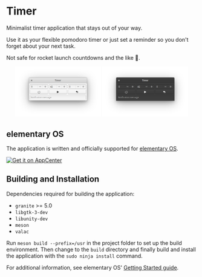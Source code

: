 # Timer

Minimalist timer application that stays out of your way.

Use it as your flexible pomodoro timer or just set a reminder so you don't forget about your next task.

Not safe for rocket launch countdowns and the like :rocket:.

<p align="center">
  <img src="assets/Timer-default-theme.png" width="45%"/>
  <img src="assets/Timer-dark-theme.png" width="45%" />
</p>


## elementary OS

The application is written and officially supported for [elementary OS](https://elementary.io/).

[![Get it on AppCenter](https://appcenter.elementary.io/badge.svg)](https://appcenter.elementary.io/com.github.volfpeter.timer)


## Building and Installation

Dependencies required for building the application:

- `granite` >= 5.0
- `libgtk-3-dev`
- `libunity-dev`
- `meson`
- `valac`

Run `meson build --prefix=/usr` in the project folder to set up the build environment. Then change to the `build` directory and finally build and install the application with the `sudo ninja install` command.

For additional information, see elementary OS' [Getting Started guide](https://elementary.io/docs/code/getting-started#developer-sdk).
